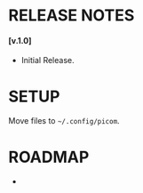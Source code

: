 # RELEASE NOTES

#### [v.1.0]
* Initial Release.

# SETUP

Move files to `~/.config/picom`. 


# ROADMAP 
-
